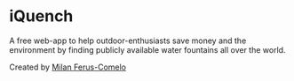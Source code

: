 # iQuench

A free web-app to help outdoor-enthusiasts save money and the environment by finding publicly available water fountains all over the world. 

Created by [Milan Ferus-Comelo](https://milanfc.info/)
